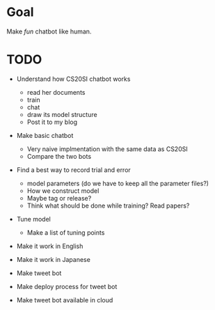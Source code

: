 # Goal
Make *fun* chatbot like human.
# TODO
- Understand how CS20SI chatbot works
  - read her documents
  - train
  - chat
  - draw its model structure
  - Post it to my blog
- Make basic chatbot
  - Very naive implmentation with the same data as CS20SI
  - Compare the two bots
  
- Find a best way to record trial and error
  - model parameters (do we have to keep all the parameter files?)
  - How we construct model
  - Maybe tag or release?
  - Think what should be done while training? Read papers?
- Tune model
  - Make a list of tuning points
- Make it work in English
- Make it work in Japanese
- Make tweet bot
- Make deploy process for tweet bot
- Make tweet bot available in cloud
